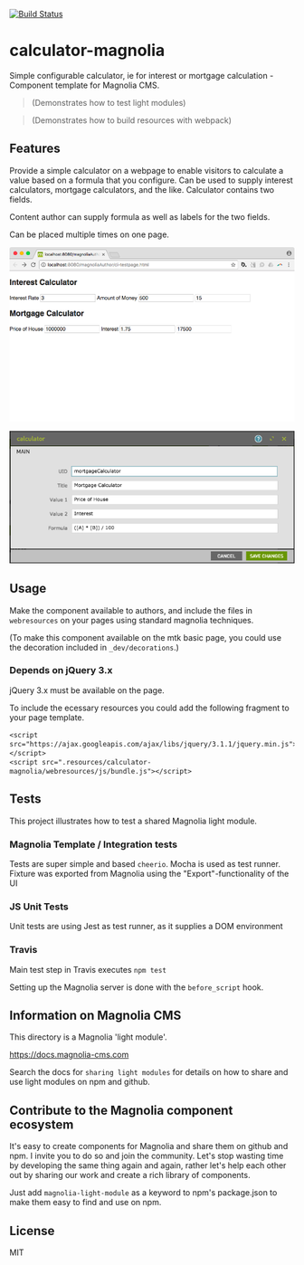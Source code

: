 [![Build Status](https://travis-ci.org/magnolia-cms/calculator-magnolia.svg?branch=master)](https://travis-ci.org/magnolia-cms/calculator-magnolia)

# calculator-magnolia

Simple configurable calculator, ie for interest or mortgage calculation - Component template for Magnolia CMS.

> (Demonstrates how to test light modules)

> (Demonstrates how to build resources with webpack)


## Features

Provide a simple calculator on a webpage to enable visitors to calculate a value based on a formula that you configure. Can be used to supply interest calculators, mortgage calculators, and the like. Calculator contains two fields.

Content author can supply formula as well as labels for the two fields.

Can be placed multiple times on one page.

![](./_dev/README-calculator.png)

![](./_dev/README-calculator-dialog.png)

## Usage

Make the component available to authors, and include the files in `webresources` on your pages using standard magnolia techniques.

(To make this component available on the mtk basic page, you could use the decoration included in `_dev/decorations`.)

### Depends on jQuery 3.x

jQuery 3.x must be available on the page.

To include the ecessary resources you could add the following fragment to your page template.
```
<script src="https://ajax.googleapis.com/ajax/libs/jquery/3.1.1/jquery.min.js"></script>
<script src=".resources/calculator-magnolia/webresources/js/bundle.js"></script>

```


## Tests

This project illustrates how to test a shared Magnolia light module.

### Magnolia Template / Integration tests

Tests are super simple and based `cheerio`. Mocha is used as test runner.
Fixture was exported from Magnolia using the "Export"-functionality of the UI


### JS Unit Tests

Unit tests are using Jest as test runner, as it supplies a DOM environment



### Travis

Main test step in Travis executes `npm test`

Setting up the Magnolia server is done with the `before_script` hook.


## Information on Magnolia CMS
This directory is a Magnolia 'light module'.

https://docs.magnolia-cms.com

Search the docs for `sharing light modules` for details on how to share and use light modules on npm and github.


## Contribute to the Magnolia component ecosystem
It's easy to create components for Magnolia and share them on github and npm. I invite you to do so and join the community. Let's stop wasting time by developing the same thing again and again, rather let's help each other out by sharing our work and create a rich library of components.

Just add `magnolia-light-module` as a keyword to npm's package.json to make them easy to find and use on npm.


## License

MIT
